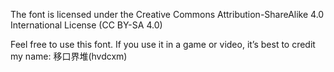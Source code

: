 The font is licensed under the Creative Commons Attribution-ShareAlike 4.0 International License (CC BY-SA 4.0)

Feel free to use this font. If you use it in a game or video, it’s best to credit my name: 移口界堆(hvdcxm)
